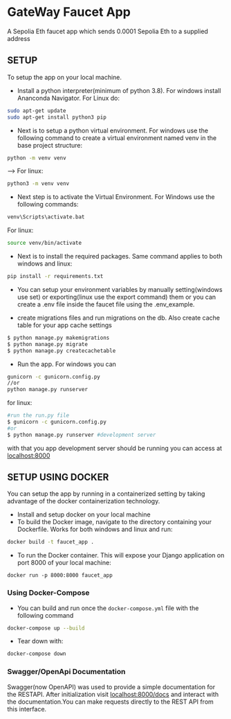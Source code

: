 # GateWay Faucet App

A Sepolia Eth faucet app which sends 0.0001 Sepolia Eth to a supplied address

## SETUP
To setup the app on your local machine.

* Install a python interpreter(minimum of python 3.8). For windows install Ananconda Navigator. For Linux do:
```bash
sudo apt-get update
sudo apt-get install python3 pip
```

* Next is to setup a python virtual environment. For windows use the following command to create a virtual environment named venv in the base project structure:
```cmd
python -m venv venv
```
--> For linux:
```bash
python3 -m venv venv
```

* Next step is to activate the Virtual Environment. For Windows use the following commands:
```cmd
venv\Scripts\activate.bat
```
For linux:
```bash
source venv/bin/activate
```

* Next is to install the required packages. Same command applies to both windows and linux:
```bash
pip install -r requirements.txt
```

* You can setup your environment variables by manually setting(windows use set) or exporting(linux use the export command) them or you can create a .env file inside the faucet file using the .env_example.

* create migrations files and run migrations on the db. Also create cache table for your app cache settings
```bash
$ python manage.py makemigrations
$ python manage.py migrate
$ python manage.py createcachetable
```

* Run the app. For windows you can
```cmd
gunicorn -c gunicorn.config.py
//or
python manage.py runserver
```
for linux:
```bash
#run the run.py file
$ gunicorn -c gunicorn.config.py
#or 
$ python manage.py runserver #development server
```

with that you app development server should be running you can access at [localhost:8000](localhost:8000)


## SETUP USING DOCKER
You can setup the app by running in a containerized setting by taking advantage of the docker containerization technology.

* Install and setup docker on your local machine
* To build the Docker image, navigate to the directory containing your Dockerfile. Works for both windows and linux and run:

```bash
docker build -t faucet_app .
```
* To run the Docker container. This will expose your Django application on port 8000 of your local machine:

```docker
docker run -p 8000:8000 faucet_app
```
### Using Docker-Compose
* You can build and run once the `docker-compose.yml` file with the following command

```bash
docker-compose up --build
```
* Tear down with:

```bash
docker-compose down
```

### Swagger/OpenApi Documentation
Swagger(now OpenAPI) was used to provide a simple documentation for the RESTAPI. After initialization visit [localhost:8000/docs](localhost:8000/docs) and interact with the documentation.You can make requests directly to the REST API from this interface.